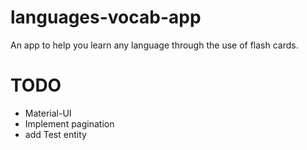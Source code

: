# languages-vocab-app

An app to help you learn any language through the use of flash cards.

# TODO

- Material-UI
- Implement pagination
- add Test entity
